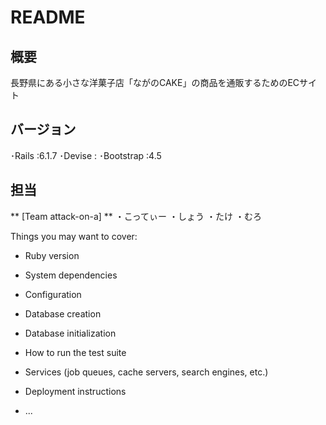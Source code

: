 # README

## 概要
長野県にある小さな洋菓子店「ながのCAKE」の商品を通販するためのECサイト

## バージョン
･Rails :6.1.7
･Devise :
･Bootstrap :4.5

## 担当
** [Team attack-on-a] **
・こってぃー
・しょう
・たけ
・むろ


Things you may want to cover:

* Ruby version

* System dependencies

* Configuration

* Database creation

* Database initialization

* How to run the test suite

* Services (job queues, cache servers, search engines, etc.)

* Deployment instructions

* ...
